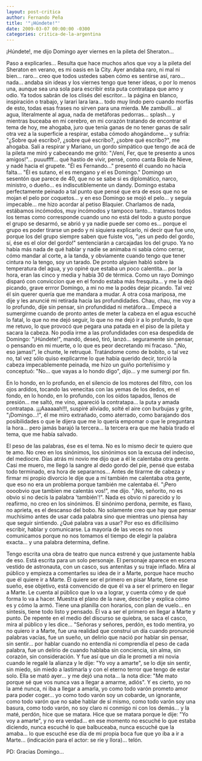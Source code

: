 ```yaml
---
layout: post-critica
author: Fernando Peña
title: '"¡Húndete!"'
date: 2009-03-07 00:00:00 -0300
categories: critica-de-la-argentina
---
```

¡Húndete!, me dijo Domingo ayer viernes en la pileta del Sheraton...

Paso a explicarles... Resulta que hace muchos años que voy a la pileta del Sheraton en verano, es mi oasis en la City. Ayer andaba raro, ni mal ni bien... raro... creo que todos ustedes saben cómo es sentirse así, raro... nada... andaba sin ideas y los viernes tengo que tener ideas, o por lo menos una, aunque sea una sola para escribir esta puta contratapa que amo y odio. Ya todos sabrán de los clisés del escritor... la página en blanco, inspiración o trabajo, y larari lara lara... todo muy lindo pero cuando morfás de esto, todas esas frases no sirven para una mierda. Me zambullí... al agua, literalmente al agua, nada de metáforas pedorras... splash... y mientras buceaba en mi cerebro, en mi corazón tratando de encontrar el tema de hoy, me ahogaba, juro que tenía ganas de no tener ganas de salir otra vez a la superficie a respirar, estaba cómodo ahogándome... y sufría: "¿Sobre qué escribo?, ¿sobre qué escribo?, ¿sobre qué escribo?", me ahogaba. Salí a respirar y Mariano, un gordo simpático que tengo de acá de la pileta me miró y cabeceando me gritó: "¡Vení, Fer, que te presento a unos amigos!"... puuuffff... qué hastío de vivir, pensé, como canta Bola de Nieve, y nadé hacia el grupete. "Él es Fernando..." presentó él cuando no hacía falta... "Él es sutano, el es mengano y el es Domingo." Domingo un sesentón que parece de 40, que no se sabe si es diplomático, narco, ministro, o dueño... es indiscutiblemente un dandy. Domingo estaba perfectamente peinado a tal punto que pensé que era de esos que no se mojan el pelo por coquetos... y en eso Domingo se mojó el pelo... y seguía impecable... me hizo acordar al petiso Blaquier. Charlamos de nada, estábamos incómodos, muy incómodos y tampoco tanto... tratamos todos los temas como corresponde cuando uno no está del todo a gusto porque el grupo se desarmó, se abrió y ya nadie puede ser como es... porque el grupo es poder tirarse un pedo y ni siquiera explicarlo, ni decir que fue uno, porque los del grupo siempre saben que fuiste vos, "¡es un pedo del gordo, sí, ése es el olor del gordo!" sentenciarán a carcajadas los del grupo. Ya no había más nada de qué hablar y nadie se animaba ni sabía cómo cerrar, cómo mandar al corte, a la tanda, y obviamente cuando tengo que tener cintura no la tengo, soy un tarado. De pronto alguien habló sobre la temperatura del agua, y yo opiné que estaba un poco calentita... por la hora, eran las cinco y media y había 30 de térmica. Como un rayo Domingo disparó con conviccion que en el fondo estaba más fresquita... y me la dejó picando, grave errror Domingo, a mi no me la podés dejar picando. Tal vez él sin querer quería que me mandara a mudar. A otra cosa mariposa, me dije y les anuncié mi retirada hacia las profundidades. Chau, chau, me voy a lo profundo, dije sin pensar, sin profundidad ni metáfora... Empecé a sumergirme cuando de pronto antes de meter la cabeza en el agua escuché lo fatal, lo que no me dejó seguir, lo que no me dejó ir a lo profundo, lo que me retuvo, lo que provocó que pegara una patada en el piso de la pileta y sacara la cabeza. No podía irme a las profundidades con esa despedida de Domingo: "¡Húndete!", mandó, deseó, tiró, lanzó... seguramente sin pensar, o pensando en mi muerte, o lo que es peor decretando mi fracaso. "¡No, eso jamas!", le chunte, le retruqué. Tratándome como de bobito, o tal vez no, tal vez sólo quiso explicarme lo que había querido decir, torció la cabeza impecablemente peinada, me hizo un guiño porteñísimo y conceptuó: "No... que vayas a lo hondo digo", dijo... y me sumergí por fin.

En lo hondo, en lo profundo, en el silencio de los motores del filtro, con los ojos ardidos, tocando las venecitas con las yemas de los dedos, en el fondo, en lo hondo, en lo profundo, con los oídos tapados, llenos de presión... me saltó, me vino, apareció la contratapa... la puta y amada contratapa. ¡¡¡Aaaaaah!!!, suspiré aliviado, solté el aire con burbujas y grite, "¡Domingo...!", él me miro extrañado, como aterrado, como barajando dos posibilidades o que le dijera que me lo quería empomar o que le preguntara la hora... pero jamás barajó la tercera... la tercera era que me había tirado el tema, que me había salvado.

El peso de las palabras, ése es el tema. No es lo mismo decir te quiero que te amo. No creo en los sinónimos, los sinónimos son la excusa del indeciso, del mediocre. Días atrás mi novio me dijo que a él le calentaba otra gente. Casi me muero, me llegó la sangre al dedo gordo del pie, pensé que estaba todo terminado, era hora de separarnos... Antes de tirarme de cabeza y firmar mi propio divorcio le dije que a mí también me calentaba otra gente, que eso no era un problema porque también me calentaba él. "¡Pero oooobvio que tambien me calentás vos!", me dijo. "¡No, señorito, no es obvio si no decís la palabra 'también'!". Nada es obvio ni parecido y lo reafirmo, no creo en los sinónimos. El sinónimo perdona, permite, es flaxo, no aprieta, es el descanso del bobo. No solamente creo que hay que pensar muchísimo antes de usar cada palabra sino que mientras uno piensa hay que seguir sintiendo. ¿Qué palabra vas a usar? Por eso es dificilísimo escribir, hablar y comunicarse. La mayoría de las veces no nos comunicamos porque no nos tomamos el tiempo de elegir la palabra exacta... y una palabra determina, define.

Tengo escrita una obra de teatro que nunca estrené y que justamente habla de eso. Está escrita para un solo personaje. El personaje aparece en escena vestido de astronauta, con un casco, sus antenitas y su traje inflado. Mira al público y empieza a comentarles su idea de ir a Marte, porque hace mucho que él quiere ir a Marte. Él quiere ser el primero en pisar Marte, tiene ese sueño, ese objetivo, está convencido de que él va a ser el primero en llegar a Marte. Le cuenta al público que lo va a lograr, y cuenta cómo y de qué forma lo va a hacer. Muestra el plano de la nave, describe y explica cómo es y cómo la armó. Tiene una planilla con horarios, con plan de vuelo... en síntesis, tiene todo listo y pensado. Él va a ser el primero en llegar a Marte y punto. De repente en el medio del discurso se quiebra, se saca el casco, mira al público y les dice... "Señoras y señores, perdón, es todo mentira, yo no quiero ir a Marte, fue una realidad que construí un día cuando pronuncié palabras vacías, fue un sueño, un delirio que nació por hablar sin pensar, sin sentir... por hablar cuando no entendía ni comprendía el peso de cada palabra, fue un delirio de cuando hablaba sin conciencia, sin alma, sin corazón, sin consideración. Y fue así que un día le prometí a mi novia cuando le regalé la alianza y le dije: "Yo voy a amarte", se lo dije sin sentir, sin miedo, sin miedo
a lastimarla y con el eterno terror que tengo de estar solo. Ella se mató ayer... y me dejó una nota... la nota dice: "Me mato porque sé que vos nunca vas a llegar a amarme, adiós". Y es cierto, yo no la amé nunca, ni iba a llegar a amarla, yo como todo varón prometo amor para poder coger... yo como todo varón soy un cobarde, un ignorante, como todo varón que no sabe hablar de sí mismo, como todo varón soy una basura, como todo varón, no soy claro ni conmigo ni con los demás... y la maté, perdón, hice que se matara. Hice que se matara porque le dije: "Yo voy a amarte", y no era verdad... en ese momento no escuché lo que estaba diciendo, nunca escuché lo que balbuceaba, nunca escuché que la amaba... lo que escuché ese día de mi propia boca fue que yo iba a ir a Marte... (indicación para el actor: se ríe y llora)... telón.

PD: Gracias Domingo...

